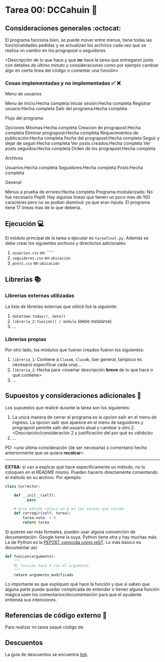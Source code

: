 # Tarea 00: DCCahuin :school_satchel:

## Consideraciones generales :octocat:
El programa funciona bien, se puede mover entre menus, tiene todas las funcionalidades pedidas y se actualizan los archivos cada vez que se realiza un cambio en los prograpost o seguidores.

<Descripción de lo que hace y que **_no_** hace la tarea que entregaron junto
con detalles de último minuto y consideraciones como por ejemplo cambiar algo
en cierta línea del código o comentar una función>

### Cosas implementadas y no implementadas :white_check_mark: :x:
Menu de usuarios

Menu de inicio:Hecha completa
Iniciar sesión:Hecha completa
Registrar usuario:Hecha completa
Salir del programa:Hecha completa

Flujo del programa

Opciones Minimas:Hecha completa
Creacion de prograpost:Hecha completa
Eliminar prograpost:Hecha completa
Requerimientos de publicación:Hecha completa
Fecha del prograpost:Hecha completa
Seguir y dejar de seguir:Hecha completa
Ver posts creados:Hecha completa
Ver posts seguidos:Hecha completa
Orden de los prograpost:Hecha completa

Archivos

Usuarios:Hecha completa
Seguidores:Hecha completa
Posts:Hecha completa

General:

Menus a prueba de errores:Hecha completa
Programa modularizado: No fue necesario
Pep8: Hay algunas lineas que tienen un poco mas de 100 caracteres pero no se podian disminuir ya que eran inputs. El programa tiene 17 lineas mas de lo que debería.



## Ejecución :computer:
El módulo principal de la tarea a ejecutar es  ```tareafinal.py```. Además se debe crear los siguientes archivos y directorios adicionales:
1. ```usuarios.csv``` en ``````
2. ```seguidores.csv``` en ```ubicación```
3. ```posts.csv``` en ```ubicación```


## Librerías :books:
### Librerías externas utilizadas
La lista de librerías externas que utilicé fue la siguiente:

1. ```datetime```: ```today(), date()```
2. ```librería_2```: ```función() / módulo``` (debe instalarse)
3. ...

### Librerías propias
Por otro lado, los módulos que fueron creados fueron los siguientes:

1. ```librería_1```: Contiene a ```ClaseA```, ```ClaseB```, (ser general, tampoco es necesario especificar cada una)...
2. ```librería_2```: Hecha para <insertar descripción **breve** de lo que hace o qué contiene>
3. ...

## Supuestos y consideraciones adicionales :thinking:
Los supuestos que realicé durante la tarea son los siguientes:

1. La unica manera de cerrar el programa es la opcion salir en el menu de ingreso. La opcion salir que aparece en el menu de seguidores y prograpost permite salir del usuario atual y cambiar a otro.2. <Descripción/consideración 2 y justificación del por qué es válido/a>
3. ...

PD: <una última consideración (de ser necesaria) o comentario hecho anteriormente que se quiera **recalcar**>


-------



**EXTRA:** si van a explicar qué hace específicamente un método, no lo coloquen en el README mismo. Pueden hacerlo directamente comentando el método en su archivo. Por ejemplo:

```python
class Corrector:

    def __init__(self):
          pass

    # Este método coloca un 6 en las tareas que recibe
    def corregir(self, tarea):
        tarea.nota  = 6
        return tarea
```

Si quieren ser más formales, pueden usar alguna convención de documentación. Google tiene la suya, Python tiene otra y hay muchas más. La de Python es la [PEP287, conocida como reST](https://www.python.org/dev/peps/pep-0287/). Lo más básico es documentar así:

```python
def funcion(argumento):
    """
    Mi función hace X con el argumento
    """
    return argumento_modificado
```
Lo importante es que expliquen qué hace la función y que si saben que alguna parte puede quedar complicada de entender o tienen alguna función mágica usen los comentarios/documentación para que el ayudante entienda sus intenciones.

## Referencias de código externo :book:

Para realizar mi tarea saqué código de:




## Descuentos
La guía de descuentos se encuentra [link](https://github.com/IIC2233/syllabus/blob/master/Tareas/Descuentos.md).
